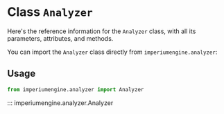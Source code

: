 # Class `Analyzer`

Here's the reference information for the `Analyzer` class, with all its parameters, attributes, and methods.

You can import the `Analyzer` class directly from `imperiumengine.analyzer`:

## Usage

```python
from imperiumengine.analyzer import Analyzer
```

::: imperiumengine.analyzer.Analyzer